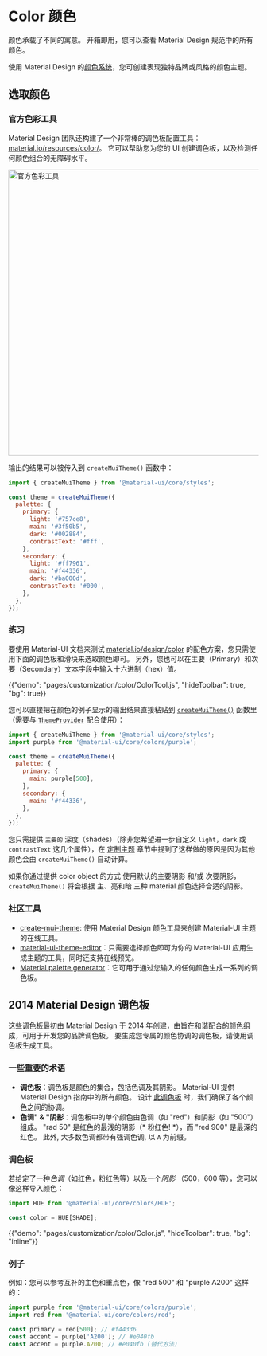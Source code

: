# Color 颜色

<p class="description">颜色承载了不同的寓意。 开箱即用，您可以查看 Material Design 规范中的所有颜色。</p>

使用 Material Design 的[颜色系统](https://material.io/design/color/)，您可创建表现独特品牌或风格的颜色主题。

## 选取颜色

### 官方色彩工具

Material Design 团队还构建了一个非常棒的调色板配置工具：[material.io/resources/color/](https://material.io/resources/color/)。 它可以帮助您为您的 UI 创建调色板，以及检测任何颜色组合的无障碍水平。

<a href="https://material.io/resources/color/#!/?view.left=0&view.right=0&primary.color=3F51B5&secondary.color=F44336" target="_blank" rel="noopener nofollow">
  <img src="/static/images/color/colorTool.png" alt="官方色彩工具" style="width: 574px" />
</a>
  
  


输出的结果可以被传入到 `createMuiTheme()` 函数中：

```js
import { createMuiTheme } from '@material-ui/core/styles';

const theme = createMuiTheme({
  palette: {
    primary: {
      light: '#757ce8',
      main: '#3f50b5',
      dark: '#002884',
      contrastText: '#fff',
    },
    secondary: {
      light: '#ff7961',
      main: '#f44336',
      dark: '#ba000d',
      contrastText: '#000',
    },
  },
});
```

### 练习

要使用 Material-UI 文档来测试 [material.io/design/color](https://material.io/design/color/) 的配色方案，您只需使用下面的调色板和滑块来选取颜色即可。 另外，您也可以在主要（Primary）和次要（Secondary）文本字段中输入十六进制（hex）值。

{{"demo": "pages/customization/color/ColorTool.js", "hideToolbar": true, "bg": true}}

您可以直接把在颜色的例子显示的输出结果直接粘贴到 [`createMuiTheme()`](/customization/theming/#createmuitheme-options-theme) 函数里（需要与 [`ThemeProvider`](/customization/theming/#theme-provider) 配合使用）：

```jsx
import { createMuiTheme } from '@material-ui/core/styles';
import purple from '@material-ui/core/colors/purple';

const theme = createMuiTheme({
  palette: {
    primary: {
      main: purple[500],
    },
    secondary: {
      main: '#f44336',
    },
  },
});
```

您只需提供 `主要的` 深度（shades）（除非您希望进一步自定义 `light`，`dark` 或 `contrastText` 这几个属性），在 [定制主题](/customization/palette/) 章节中提到了这样做的原因是因为其他颜色会由 `createMuiTheme()` 自动计算。

如果你通过提供 color object 的方式 使用默认的主要阴影 和/或 次要阴影，`createMuiTheme()` 将会根据 主、亮和暗 三种 material 颜色选择合适的阴影。

### 社区工具

- [create-mui-theme](https://react-theming.github.io/create-mui-theme/): 使用 Material Design 颜色工具来创建 Material-UI 主题的在线工具。
- [material-ui-theme-editor](https://in-your-saas.github.io/material-ui-theme-editor/)：只需要选择颜色即可为你的 Material-UI 应用生成主题的工具，同时还支持在线预览。
- [Material palette generator](https://material.io/inline-tools/color/)：它可用于通过您输入的任何颜色生成一系列的调色板。

## 2014 Material Design 调色板

这些调色板最初由 Material Design 于 2014 年创建，由旨在和谐配合的颜色组成，可用于开发您的品牌调色板。 要生成您专属的颜色协调的调色板，请使用调色板生成工具。

### 一些重要的术语

- **调色板**：调色板是颜色的集合，包括色调及其阴影。 Material-UI 提供 Material Design 指南中的所有颜色。 设计 [此调色板](#color-palette) 时，我们确保了各个颜色之间的协调。
- **色调" & "阴影**：调色板中的单个颜色由色调（如 "red"）和阴影（如 "500"）组成。 "rad 50" 是红色的最浅的阴影（* 粉红色! *），而 "red 900" 是最深的红色。 此外, 大多数色调都带有强调色调, 以 `A` 为前缀。

### 调色板

若给定了一种*色调*（如红色，粉红色等）以及一个*阴影* （500，600 等），您可以像这样导入颜色：

```jsx
import HUE from '@material-ui/core/colors/HUE';

const color = HUE[SHADE];
```

{{"demo": "pages/customization/color/Color.js", "hideToolbar": true, "bg": "inline"}}

### 例子

例如：您可以参考互补的主色和重点色，像 "red 500" 和 "purple A200" 这样的：

```js
import purple from '@material-ui/core/colors/purple';
import red from '@material-ui/core/colors/red';

const primary = red[500]; // #f44336
const accent = purple['A200']; // #e040fb
const accent = purple.A200; // #e040fb (替代方法)
```